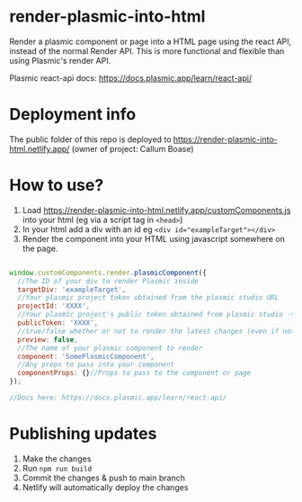# render-plasmic-into-html
Render a plasmic component or page into a HTML page using the react API, instead of the normal Render API. This is more functional and flexible than using Plasmic's render API.

Plasmic react-api docs: https://docs.plasmic.app/learn/react-api/

# Deployment info
The public folder of this repo is deployed to https://render-plasmic-into-html.netlify.app/
(owner of project: Callum Boase)

# How to use?
1. Load https://render-plasmic-into-html.netlify.app/customComponents.js into your html (eg via a script tag in `<head>`)
2. In your html add a div with an id eg `<div id="exampleTarget"></div>`
3. Render the component into your HTML using javascript somewhere on the page. 

```js

window.customComponents.render.plasmicComponent({
  //The ID of your div to render Plasmic inside
  targetDiv: 'exampleTarget',
  //Your plasmic project token obtained from the plasmic studio URL
  projectId: 'XXXX',
  //Your plasmic project's public token obtained from plasmic studio -> Code button
  publicToken: 'XXXX',
  //true/false whether or not to render the latest changes (even if not published yet)
  preview: false,
  //The name of your plasmic component to render
  component: 'SomePlasmicComponent',
  //Any props to pass into your component 
  componentProps: {}//Props to pass to the component or page
});

//Docs here: https://docs.plasmic.app/learn/react-api/

```

# Publishing updates
1. Make the changes
2. Run `npm run build`
3. Commit the changes & push to main branch
4. Netlify will automatically deploy the changes

